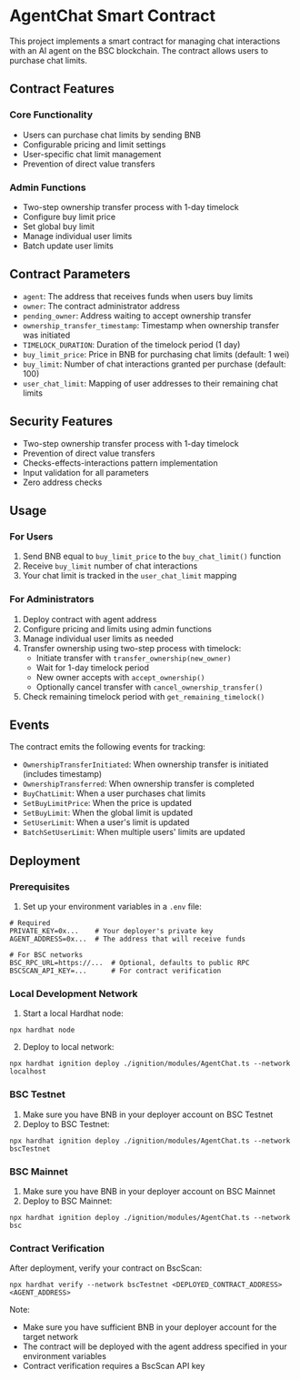 # AgentChat Smart Contract

This project implements a smart contract for managing chat interactions with an AI agent on the BSC blockchain. The contract allows users to purchase chat limits.

## Contract Features

### Core Functionality
- Users can purchase chat limits by sending BNB
- Configurable pricing and limit settings
- User-specific chat limit management
- Prevention of direct value transfers

### Admin Functions
- Two-step ownership transfer process with 1-day timelock
- Configure buy limit price
- Set global buy limit
- Manage individual user limits
- Batch update user limits

## Contract Parameters

- `agent`: The address that receives funds when users buy limits
- `owner`: The contract administrator address
- `pending_owner`: Address waiting to accept ownership transfer
- `ownership_transfer_timestamp`: Timestamp when ownership transfer was initiated
- `TIMELOCK_DURATION`: Duration of the timelock period (1 day)
- `buy_limit_price`: Price in BNB for purchasing chat limits (default: 1 wei)
- `buy_limit`: Number of chat interactions granted per purchase (default: 100)
- `user_chat_limit`: Mapping of user addresses to their remaining chat limits

## Security Features

- Two-step ownership transfer process with 1-day timelock
- Prevention of direct value transfers
- Checks-effects-interactions pattern implementation
- Input validation for all parameters
- Zero address checks

## Usage

### For Users
1. Send BNB equal to `buy_limit_price` to the `buy_chat_limit()` function
2. Receive `buy_limit` number of chat interactions
3. Your chat limit is tracked in the `user_chat_limit` mapping

### For Administrators
1. Deploy contract with agent address
2. Configure pricing and limits using admin functions
3. Manage individual user limits as needed
4. Transfer ownership using two-step process with timelock:
   - Initiate transfer with `transfer_ownership(new_owner)`
   - Wait for 1-day timelock period
   - New owner accepts with `accept_ownership()`
   - Optionally cancel transfer with `cancel_ownership_transfer()`
5. Check remaining timelock period with `get_remaining_timelock()`

## Events

The contract emits the following events for tracking:
- `OwnershipTransferInitiated`: When ownership transfer is initiated (includes timestamp)
- `OwnershipTransferred`: When ownership transfer is completed
- `BuyChatLimit`: When a user purchases chat limits
- `SetBuyLimitPrice`: When the price is updated
- `SetBuyLimit`: When the global limit is updated
- `SetUserLimit`: When a user's limit is updated
- `BatchSetUserLimit`: When multiple users' limits are updated

## Deployment

### Prerequisites
1. Set up your environment variables in a `.env` file:
```shell
# Required
PRIVATE_KEY=0x...    # Your deployer's private key
AGENT_ADDRESS=0x...  # The address that will receive funds

# For BSC networks
BSC_RPC_URL=https://...  # Optional, defaults to public RPC
BSCSCAN_API_KEY=...      # For contract verification
```

### Local Development Network
1. Start a local Hardhat node:
```shell
npx hardhat node
```

2. Deploy to local network:
```shell
npx hardhat ignition deploy ./ignition/modules/AgentChat.ts --network localhost
```

### BSC Testnet
1. Make sure you have BNB in your deployer account on BSC Testnet
2. Deploy to BSC Testnet:
```shell
npx hardhat ignition deploy ./ignition/modules/AgentChat.ts --network bscTestnet
```

### BSC Mainnet
1. Make sure you have BNB in your deployer account on BSC Mainnet
2. Deploy to BSC Mainnet:
```shell
npx hardhat ignition deploy ./ignition/modules/AgentChat.ts --network bsc
```

### Contract Verification
After deployment, verify your contract on BscScan:
```shell
npx hardhat verify --network bscTestnet <DEPLOYED_CONTRACT_ADDRESS> <AGENT_ADDRESS>
```

Note: 
- Make sure you have sufficient BNB in your deployer account for the target network
- The contract will be deployed with the agent address specified in your environment variables
- Contract verification requires a BscScan API key
